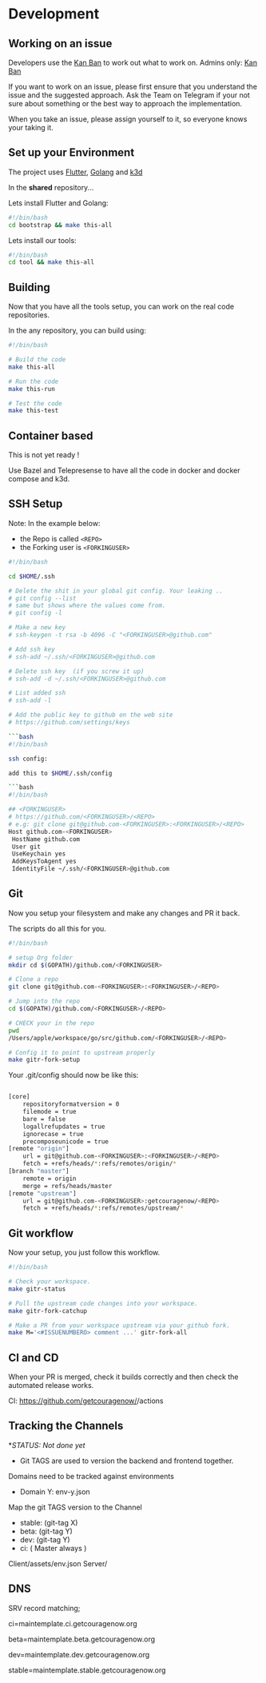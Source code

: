 # Development


## Working on an issue

Developers use the [Kan Ban](https://github.com/orgs/getcouragenow/projects/1) to work out what to work on. Admins only: [Kan Ban](https://github.com/orgs/getcouragenow/projects/1/settings/linked_repositories)

If you want to work on an issue, please first ensure that you understand the issue and the suggested approach. Ask the Team on Telegram if your not sure about something or the best way to approach the implementation.

When you take an issue, please assign yourself to it, so everyone knows your taking it.

## Set up your Environment

The project uses [Flutter](https://flutter.dev/), [Golang](https://golang.org/) and [k3d](https://github.com/rancher/k3d)

In the **shared** repository...

Lets install Flutter and Golang:

```bash
#!/bin/bash
cd bootstrap && make this-all
```

Lets install our tools:

```bash
#!/bin/bash
cd tool && make this-all
```

## Building

Now that you have all the tools setup, you can work on the real code repositories.

In the any repository, you can build using:

```bash
#!/bin/bash

# Build the code
make this-all

# Run the code
make this-run

# Test the code
make this-test

```


## Container based

This is not yet ready !

Use Bazel and Telepresense to have all the code in docker and docker compose and k3d.

## SSH Setup

Note: In the example below:

- the Repo is called ```<REPO>```
- the Forking user is ```<FORKINGUSER>```

```bash
#!/bin/bash

cd $HOME/.ssh

# Delete the shit in your global git config. Your leaking ..
# git config --list
# same but shows where the values come from.
# git config -l

# Make a new key
# ssh-keygen -t rsa -b 4096 -C "<FORKINGUSER>@github.com"

# Add ssh key
# ssh-add ~/.ssh/<FORKINGUSER>@github.com

# Delete ssh key  (if you screw it up)
# ssh-add -d ~/.ssh/<FORKINGUSER>@github.com

# List added ssh
# ssh-add -l

# Add the public key to github on the web site
# https://github.com/settings/keys

```bash
#!/bin/bash

ssh config:

add this to $HOME/.ssh/config

```bash
#!/bin/bash

## <FORKINGUSER>
# https://github.com/<FORKINGUSER>/<REPO>
# e.g: git clone git@github.com-<FORKINGUSER>:<FORKINGUSER>/<REPO>
Host github.com-<FORKINGUSER>
 HostName github.com
 User git
 UseKeychain yes
 AddKeysToAgent yes
 IdentityFile ~/.ssh/<FORKINGUSER>@github.com
```

## Git

Now you setup your filesystem and make any changes and PR it back.

The scripts do all this for you.

```bash
#!/bin/bash

# setup Org folder
mkdir cd $(GOPATH)/github.com/<FORKINGUSER>

# Clone a repo
git clone git@github.com-<FORKINGUSER>:<FORKINGUSER>/<REPO>

# Jump into the repo
cd $(GOPATH)/github.com/<FORKINGUSER>/<REPO>

# CHECK your in the repo
pwd
/Users/apple/workspace/go/src/github.com/<FORKINGUSER>/<REPO>

# Config it to point to upstream properly
make gitr-fork-setup

```

Your .git/config should now be like this:

```bash

[core]
	repositoryformatversion = 0
	filemode = true
	bare = false
	logallrefupdates = true
	ignorecase = true
	precomposeunicode = true
[remote "origin"]
	url = git@github.com-<FORKINGUSER>:<FORKINGUSER>/<REPO>
	fetch = +refs/heads/*:refs/remotes/origin/*
[branch "master"]
	remote = origin
	merge = refs/heads/master
[remote "upstream"]
	url = git@github.com-<FORKINGUSER>:getcouragenow/<REPO>
	fetch = +refs/heads/*:refs/remotes/upstream/*

```

## Git workflow

Now your setup, you just follow this workflow.

```bash
#!/bin/bash

# Check your workspace.
make gitr-status

# Pull the upstream code changes into your workspace.
make gitr-fork-catchup

# Make a PR from your workspace upstream via your github fork.
make M='<#ISSUENUMBERO> comment ...' gitr-fork-all

```

## CI and CD

When your PR is merged, check it builds correctly and then check the automated release works.

CI: https://github.com/getcouragenow/<REPO>/actions

## Tracking the Channels

**STATUS: Not done yet*

- Git TAGS are used to version the backend and frontend together.

Domains need to be tracked against environments
- Domain Y: env-y.json

Map the git TAGS version to the Channel
- stable: (git-tag X)
- beta: (git-tag Y)
- dev: (git-tag Y)
- ci: ( Master always )

Client/assets/env.json
Server/

## DNS

SRV record matching;

ci=maintemplate.ci.getcouragenow.org

beta=maintemplate.beta.getcouragenow.org

dev=maintemplate.dev.getcouragenow.org

stable=maintemplate.stable.getcouragenow.org